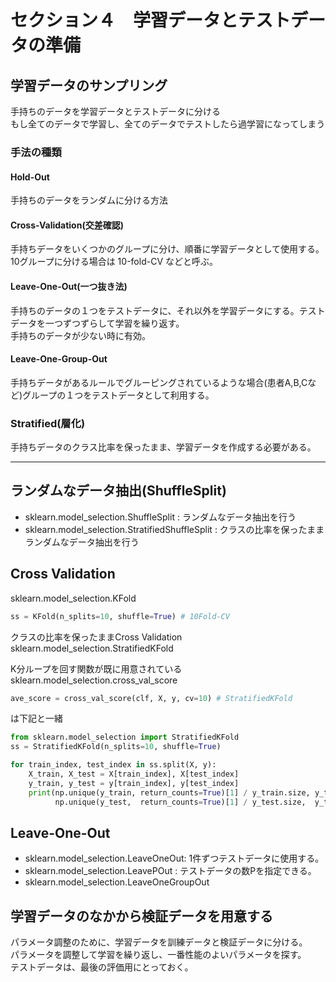 # セクション４　学習データとテストデータの準備

## 学習データのサンプリング
手持ちのデータを学習データとテストデータに分ける  
もし全てのデータで学習し、全てのデータでテストしたら過学習になってしまう  

### 手法の種類

#### Hold-Out
手持ちのデータをランダムに分ける方法

#### Cross-Validation(交差確認)
手持ちデータをいくつかのグループに分け、順番に学習データとして使用する。
10グループに分ける場合は 10-fold-CV などと呼ぶ。  

#### Leave-One-Out(一つ抜き法)
手持ちのデータの１つをテストデータに、それ以外を学習データにする。テストデータを一つずつずらして学習を繰り返す。  
手持ちのデータが少ない時に有効。

#### Leave-One-Group-Out
手持ちデータがあるルールでグルーピングされているような場合(患者A,B,Cなど)グループの１つをテストデータとして利用する。

### Stratified(層化)
手持ちデータのクラス比率を保ったまま、学習データを作成する必要がある。

----

##  ランダムなデータ抽出(ShuffleSplit)
- sklearn.model_selection.ShuffleSplit : ランダムなデータ抽出を行う
- sklearn.model_selection.StratifiedShuffleSplit : クラスの比率を保ったままランダムなデータ抽出を行う

## Cross Validation

sklearn.model_selection.KFold
```python
ss = KFold(n_splits=10, shuffle=True) # 10Fold-CV
```

クラスの比率を保ったままCross Validation  
sklearn.model_selection.StratifiedKFold

K分ループを回す関数が既に用意されている  
sklearn.model_selection.cross_val_score
```python
ave_score = cross_val_score(clf, X, y, cv=10) # StratifiedKFold
```
は下記と一緒
```python
from sklearn.model_selection import StratifiedKFold
ss = StratifiedKFold(n_splits=10, shuffle=True)

for train_index, test_index in ss.split(X, y):
    X_train, X_test = X[train_index], X[test_index]
    y_train, y_test = y[train_index], y[test_index]
    print(np.unique(y_train, return_counts=True)[1] / y_train.size, y_train.size,
          np.unique(y_test,  return_counts=True)[1] / y_test.size,  y_test.size)
```

## Leave-One-Out
- sklearn.model_selection.LeaveOneOut: 1件ずつテストデータに使用する。
- sklearn.model_selection.LeavePOut : テストデータの数Pを指定できる。
- sklearn.model_selection.LeaveOneGroupOut

## 学習データのなかから検証データを用意する
パラメータ調整のために、学習データを訓練データと検証データに分ける。  
パラメータを調整して学習を繰り返し、一番性能のよいパラメータを探す。  
テストデータは、最後の評価用にとっておく。

